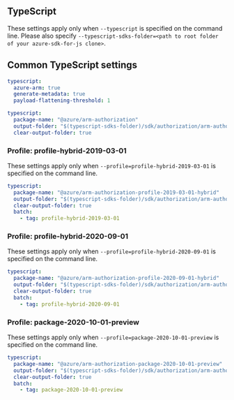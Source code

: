 ## TypeScript

These settings apply only when `--typescript` is specified on the command line.
Please also specify `--typescript-sdks-folder=<path to root folder of your azure-sdk-for-js clone>`.

## Common TypeScript settings

``` yaml $(typescript)
typescript:
  azure-arm: true
  generate-metadata: true
  payload-flattening-threshold: 1
```

``` yaml $(typescript) && !$(profile)
typescript:
  package-name: "@azure/arm-authorization"
  output-folder: "$(typescript-sdks-folder)/sdk/authorization/arm-authorization"
  clear-output-folder: true
```

### Profile: profile-hybrid-2019-03-01

These settings apply only when `--profile=profile-hybrid-2019-03-01` is specified on the command line.

``` yaml $(profile)=='profile-hybrid-2019-03-01'
typescript:
  package-name: "@azure/arm-authorization-profile-2019-03-01-hybrid"
  output-folder: "$(typescript-sdks-folder)/sdk/authorization/arm-authorization-profile-2019-03-01-hybrid"
  clear-output-folder: true
  batch:
    - tag: profile-hybrid-2019-03-01
```

### Profile: profile-hybrid-2020-09-01

These settings apply only when `--profile=profile-hybrid-2020-09-01` is specified on the command line.

``` yaml $(profile)=='profile-hybrid-2020-09-01'
typescript:
  package-name: "@azure/arm-authorization-profile-2020-09-01-hybrid"
  output-folder: "$(typescript-sdks-folder)/sdk/authorization/arm-authorization-profile-2020-09-01-hybrid"
  clear-output-folder: true
  batch:
    - tag: profile-hybrid-2020-09-01
```

### Profile: package-2020-10-01-preview

These settings apply only when `--profile=package-2020-10-01-preview` is specified on the command line.

``` yaml $(profile)=='package-2020-10-01-preview'
typescript:
  package-name: "@azure/arm-authorization-package-2020-10-01-preview"
  output-folder: "$(typescript-sdks-folder)/sdk/authorization/arm-authorization-package-2020-10-01-preview"
  clear-output-folder: true
  batch:
    - tag: package-2020-10-01-preview
```
